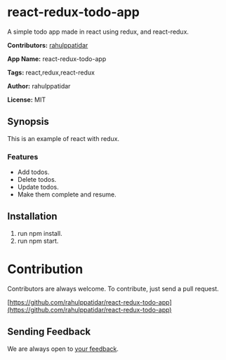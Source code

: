 # react-redux-todo-app

A simple todo app made in react using redux, and react-redux.

**Contributors:**      [rahulppatidar](https://github.com/rahulppatidar/) 

**App Name:**       	react-redux-todo-app 
    
**Tags:**              react,redux,react-redux

**Author:**            rahulppatidar 

**License:**           MIT 


## Synopsis

This is an example of react with redux.


### Features

* Add todos.
* Delete todos.
* Update todos.
* Make them complete and resume.

## Installation
1. run npm install.
2. run npm start.

# Contribution

Contributors are always welcome.
To contribute, just send a pull request.


[https://github.com/rahulppatidar/react-redux-todo-app](https://github.com/rahulppatidar/react-redux-todo-app)  

## Sending Feedback

We are always open to [your feedback](https://github.com/rahulppatidar/react-redux-todo-app/issues).
